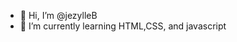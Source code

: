 - 👋 Hi, I’m @jezylleB
- 🌱 I’m currently learning HTML,CSS, and javascript


<!---
jezylleB/jezylleB is a ✨ special ✨ repository because its `README.md` (this file) appears on your GitHub profile.
You can click the Preview link to take a look at your changes.
--->
